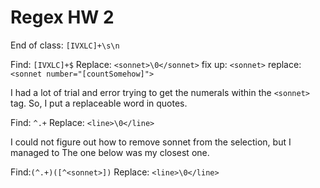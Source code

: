 # Regex HW 2

End of class: ```[IVXLC]+\s\n```


Find: ```[IVXLC]+$```
Replace: ```<sonnet>\0</sonnet>```
        fix up: ```<sonnet>```
        replace: ```<sonnet number="[countSomehow]">```

I had a lot of trial and error trying to get the numerals within the ```<sonnet>``` tag. So, I put a replaceable word in quotes.

Find: ```^.+```
Replace: ```<line>\0</line>```


I could not figure out how to remove sonnet from the <line> selection, but I managed to 
The one below was my closest one. 

Find:```(^.+)([^<sonnet>])```
Replace: ```<line>\0</line>```

